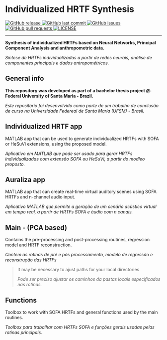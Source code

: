 # Individualized HRTF Synthesis

<p align="left">
  <a href="https://github.com/davircarvalho/Individualized_HRTF_Synthesis/releases/" target="_blank">
    <img alt="GitHub release" src="https://img.shields.io/github/v/release/davircarvalho/Individualized_HRTF_Synthesis?include_prereleases&style=flat-square">
  </a>

  <a href="https://github.com/davircarvalho/Individualized_HRTF_Synthesis/commits/master" target="_blank">
    <img src="https://img.shields.io/github/last-commit/davircarvalho/Individualized_HRTF_Synthesis?style=flat-square" alt="GitHub last commit">
  </a>

  <a href="https://github.com/davircarvalho/Individualized_HRTF_Synthesis/issues" target="_blank">
    <img src="https://img.shields.io/github/issues/davircarvalho/Individualized_HRTF_Synthesis?style=flat-square&color=red" alt="GitHub issues">
  </a>

  <a href="https://github.com/davircarvalho/Individualized_HRTF_Synthesis/pulls" target="_blank">
    <img src="https://img.shields.io/github/issues-pr/davircarvalho/Individualized_HRTF_Synthesis?style=flat-square&color=blue" alt="GitHub pull requests">
  </a>

  <a href="https://github.com/davircarvalho/Individualized_HRTF_Synthesis/blob/master/LICENSE" target="_blank">
    <img alt="LICENSE" src="https://img.shields.io/github/license/davircarvalho/Individualized_HRTF_Synthesis?style=flat-square&color=yellow">
  <a/>

</p>
<hr>



**Synthesis of individualized HRTFs based on Neural Networks, Principal Component Analysis and anthropometric data.**

*Síntese de HRTFs individualizadas a partir de redes neurais, análise de componentes principais e dados antropométricos.*

## General info 

**This repository was developed as part of a bachelor thesis project @ Federal University of Santa Maria - Brazil.**

*Este repositório foi desenvolvido como parte de um trabalho de conclusão de curso na Universidade Federeal de Santa Maria (UFSM) - Brasil.*


## Individualized HRTF app 

MATLAB app that can be used to generate individualized HRTFs with SOFA or HeSuVi extensions, using the proposed model.

*Aplicativo em MATLAB que pode ser usado para gerar HRTFs individualizadas com extensão SOFA ou HeSuVi, a partir do modleo proposto.*

## Auraliza app

MATLAB app that can create real-time virtual auditory scenes using SOFA HRTFs and n-channel audio input.

*Aplicativo MATLAB que permite a geração de um cenário acústico virtual em tempo real, a partir de HRTFs SOFA e áudio com n canais.*


## Main - (PCA based)

Contains the pre-processing and post-processing routines, regression model and HRTF reconstruction.

*Contem as rotinas de pré e pós processamento, modelo de regressão e reconstrução das HRTFs*

> It may be necessary to ajust paths for your local directories.
>
> *Pode ser preciso ajustar os caminhos da pastas locais especificados nas rotinas.*


## Functions 

Toolbox to work with SOFA HRTFs and general functions used by the main routines.

*Toolbox para trabalhar com HRTFs SOFA e funções gerais usadas pelas rotinas principais.*
